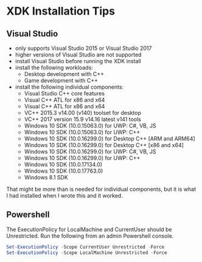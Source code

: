 # XDK Installation Tips

## Visual Studio
* only supports Visual Studio 2015 or Visual Studio 2017
* higher versions of Visual Studio are not supported
* install Visual Studio before running the XDK install
* install the following workloads:
  * Desktop development with C++
  * Game development with C++
* install the following individual components:
  * Visual Studio C++ core features
  * Visual C++ ATL for x86 and x64
  * Visual C++ ATL for x86 and x64
  * VC++ 2015.3 v14.00 (v140) toolset for desktop
  * VC++ 2017 version 15.9 v14.16 latest v141 tools
  * Windows 10 SDK (10.0.15063.0) for UWP: C#, VB, JS
  * Windows 10 SDK (10.0.15063.0) for UWP: C++
  * Windows 10 SDK (10.0.16299.0) for Desktop C++ [ARM and ARM64]
  * Windows 10 SDK (10.0.16299.0) for Desktop C++ [x86 and x64]
  * Windows 10 SDK (10.0.16299.0) for UWP: C#, VB, JS
  * Windows 10 SDK (10.0.16299.0) for UWP: C++
  * Windows 10 SDK (10.0.17134.0)
  * Windows 10 SDK (10.0.17763.0)
  * Windows 8.1 SDK

That might be more than is needed for individual components, but it is what I had installed when I wrote this and it worked.

## Powershell

The ExecutionPolicy for LocalMachine and CurrentUser should be Unrestricted.  Run the following from an admin Powershell console.

```powershell
Set-ExecutionPolicy -Scope CurrentUser Unrestricted -Force
Set-ExecutionPolicy -Scope LocalMachine Unrestricted -Force
```